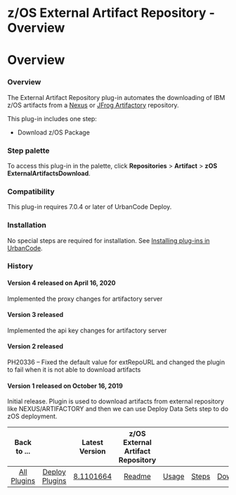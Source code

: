 
z/OS External Artifact Repository - Overview
============================================

# Overview



### Overview




 



The External Artifact Repository plug-in automates the downloading of IBM z/OS artifacts from a [Nexus](https://www.sonatype.com/product-nexus-repository) or [JFrog Artifactory](https://jfrog.com/artifactory/) repository.



This plug-in includes one step:


* Download z/OS Package



### Step palette


To access this plug-in in the palette, click **Repositories** > **Artifact** > **zOS ExternalArtifactsDownload**.


### Compatibility


This plug-in requires 7.0.4 or later of UrbanCode Deploy.


### Installation


No special steps are required for installation. See [Installing plug-ins in UrbanCode](http://www.urbancode.com/resource/installing-plug-ins-in-urbancode-products/ "Installing plug-ins in UrbanCode").


### History


#### Version 4 released on April 16, 2020


Implemented the proxy changes for artifactory server


#### Version 3 released


Implemented the api key changes for artifactory server


#### Version 2 released


PH20336 – Fixed the default value for extRepoURL and changed the plugin to fail when it is not able to download artifacts


#### Version 1 released on October 16, 2019


Initial release. Plugin is used to download artifacts from external repository like NEXUS/ARTIFACTORY and then we can use Deploy Data Sets step to do zOS deployment.







|Back to ...||Latest Version|z/OS External Artifact Repository ||||
| :---: | :---: | :---: | :---: | :---: | :---: | :---: |
|[All Plugins](../../index.md)|[Deploy Plugins](../README.md)|[8.1101664](https://raw.githubusercontent.com/UrbanCode/IBM-UCD-PLUGINS/main/files/zOS-external-artifact-download/ExtArtRepo-8.1101664.zip)|[Readme](README.md)|[Usage](usage.md)|[Steps](steps.md)|[Downloads](downloads.md)|
